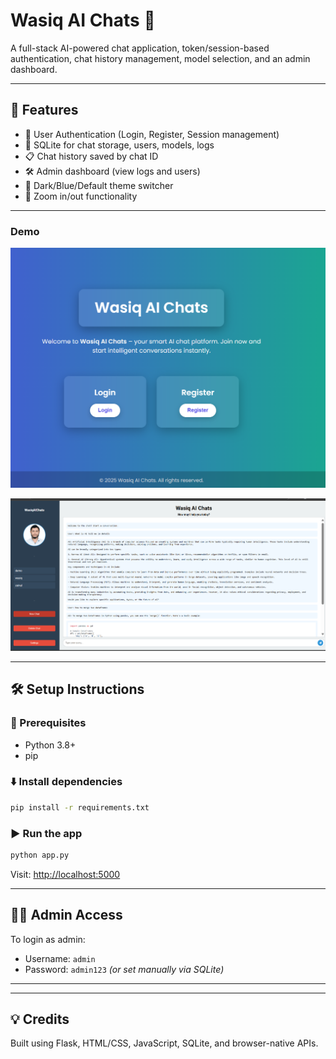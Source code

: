 # Wasiq AI Chats 💬

A full-stack AI-powered chat application, token/session-based authentication, chat history management, model selection, and an admin dashboard.

---

## 🚀 Features

- 🔐 User Authentication (Login, Register, Session management)
- 💾 SQLite for chat storage, users, models, logs
- 📋 Chat history saved by chat ID
- 🛠 Admin dashboard (view logs and users)
- 🎨 Dark/Blue/Default theme switcher
- 🔎 Zoom in/out functionality

---

### Demo

![home](https://github.com/MohammadWasiq0786/Wasiq-AI-Chats/blob/main/media/home.png)

![chat](https://github.com/MohammadWasiq0786/Wasiq-AI-Chats/blob/main/media/chat.png)

---

## 🛠 Setup Instructions

### 🔧 Prerequisites
- Python 3.8+
- pip

### ⬇️ Install dependencies
```bash
pip install -r requirements.txt
```

### ▶️ Run the app
```bash
python app.py
```

Visit: [http://localhost:5000](http://localhost:5000)

---

## 👨‍💼 Admin Access
To login as admin:
- Username: `admin`
- Password: `admin123` *(or set manually via SQLite)*

---



---

## 💡 Credits
Built using Flask, HTML/CSS, JavaScript, SQLite, and browser-native APIs.
